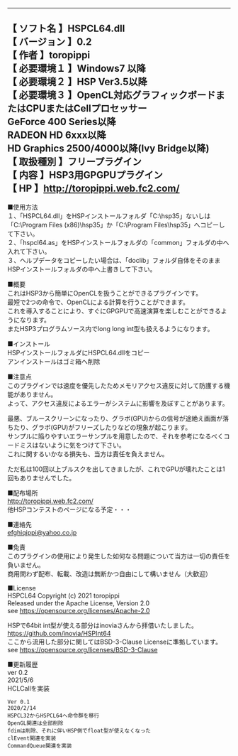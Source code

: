 --------------------------------------------------------------------------  【  ソフト名   】HSPCL64.dll  【 バージョン  】0.2  【    作者     】toropippi  【  必要環境１ 】Windows7 以降  【  必要環境２ 】HSP Ver3.5以降  【  必要環境３ 】OpenCL対応グラフィックボードまたはCPUまたはCellプロセッサー  			GeForce 400 Series以降  			RADEON HD 6xxx以降  			HD Graphics 2500/4000以降(Ivy Bridge以降)  【  取扱種別   】フリープラグイン  【    内容     】HSP3用GPGPUプラグイン  【     HP      】http://toropippi.web.fc2.com/  --------------------------------------------------------------------------    ■使用方法  １、「HSPCL64.dll」をHSPインストールフォルダ「C:\hsp35」ないしは「C:\Program Files (x86)\hsp35」か「C:\Program Files\hsp35」へコピーして下さい。  ２、「hspcl64.as」をHSPインストールフォルダの「common」フォルダの中へ入れて下さい。  ３、ヘルプデータをコピーしたい場合は、「doclib」フォルダ自体をそのままHSPインストールフォルダの中へ上書きして下さい。      ■概要  これはHSP3から簡単にOpenCLを扱うことができるプラグインです。  最短で2つの命令で、OpenCLによる計算を行うことができます。  これを導入することにより、すぐにGPGPUで高速演算を楽しむことができるようになります。  またHSP3プログラムソース内でlong long int型も扱えるようになります。    ■インストール  HSPインストールフォルダにHSPCL64.dllをコピー  アンインストールはゴミ箱へ削除    ■注意点  このプラグインでは速度を優先したためメモリアクセス違反に対して防護する機能がありません。  よって、アクセス違反によるエラーがシステムに影響を及ぼすことがあります。    最悪、ブルースクリーンになったり、グラボ(GPU)からの信号が途絶え画面が落ちたり、グラボ(GPU)がフリーズしたりなどの現象が起こります。  サンプルに陥りやすいエラーサンプルを用意したので、それを参考になるべくコードミスはないように気をつけて下さい。  これに関するいかなる損失も、当方は責任を負えません。    ただ私は100回以上ブルスクを出してきましたが、これでGPUが壊れたことは1回もありませんでした。    ■配布場所  http://toropippi.web.fc2.com/  他HSPコンテストのページになる予定・・・    ■連絡先  efghiqippi@yahoo.co.jp    ■免責  このプラグインの使用により発生した如何なる問題について当方は一切の責任を負いません。  商用問わず配布、転載、改造は無断かつ自由にして構いません（大歓迎）    ■License  HSPCL64 Copyright (c) 2021 toropippi  Released under the Apache License, Version 2.0  see https://opensource.org/licenses/Apache-2.0    HSPで64bit int型が使える部分はinoviaさんから拝借いたしました。  https://github.com/inovia/HSPInt64  ここから流用した部分に関してはBSD-3-Clause Licenseに準拠しています。  see https://opensource.org/licenses/BSD-3-Clause      ■更新履歴      ver 0.2  	2021/5/6  	HCLCallを実装  	      Ver 0.1  	2020/2/14  	HSPCL32からHSPCL64へ命令群を移行  	OpenGL関連は全部削除  	fdimは削除、それに伴いHSP側でfloat型が使えなくなった  	clEvent関連を実装  	CommandQueue関連を実装